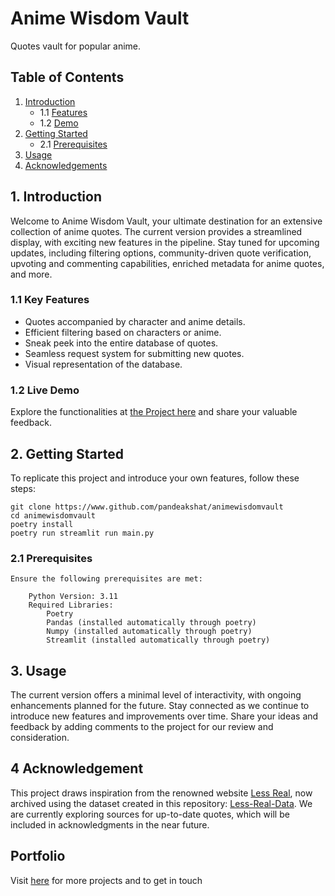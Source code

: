 # Anime Wisdom Vault

Quotes vault for popular anime.

## Table of Contents

1. [Introduction](#introduction)
    - 1.1 [Features](#features)
    - 1.2 [Demo](#demo)
2. [Getting Started](#getting-started)
    - 2.1 [Prerequisites](#prerequisites)
3. [Usage](#usage)
4. [Acknowledgements](#acknowledgements)

## 1. Introduction

Welcome to Anime Wisdom Vault, your ultimate destination for an extensive collection of anime quotes. The current version provides a streamlined display, with exciting new features in the pipeline. Stay tuned for upcoming updates, including filtering options, community-driven quote verification, upvoting and commenting capabilities, enriched metadata for anime quotes, and more.

### 1.1 Key Features

- Quotes accompanied by character and anime details.
- Efficient filtering based on characters or anime.
- Sneak peek into the entire database of quotes.
- Seamless request system for submitting new quotes.
- Visual representation of the database.

### 1.2 Live Demo

Explore the functionalities at [the Project here](https://animewisdomvault.streamlit.app/) and share your valuable feedback.

## 2. Getting Started

To replicate this project and introduce your own features, follow these steps:

```
git clone https://www.github.com/pandeakshat/animewisdomvault
cd animewisdomvault
poetry install
poetry run streamlit run main.py
```

### 2.1 Prerequisites

```
Ensure the following prerequisites are met:

    Python Version: 3.11
    Required Libraries:
        Poetry
        Pandas (installed automatically through poetry)
        Numpy (installed automatically through poetry)
        Streamlit (installed automatically through poetry)
```
## 3. Usage

The current version offers a minimal level of interactivity, with ongoing enhancements planned for the future. Stay connected as we continue to introduce new features and improvements over time. Share your ideas and feedback by adding comments to the project for our review and consideration.

## 4 Acknowledgement

This project draws inspiration from the renowned website [Less Real](https://less-real.com), now archived using the dataset created in this repository: [Less-Real-Data](https://github.com/Decode84/Less-Real-Data). We are currently exploring sources for up-to-date quotes, which will be included in acknowledgments in the near future.


## Portfolio 

Visit [here](https:///www.pandeakshat.dev) for more projects and to get in touch
